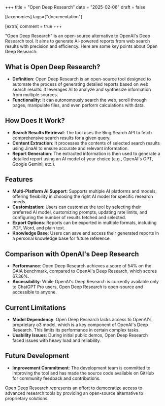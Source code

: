 +++
title = "Open Deep Research"
date = "2025-02-06"
draft = false

[taxonomies]
tags=["documentation"]

[extra]
comment = true
+++

"Open Deep Research" is an open-source alternative to OpenAI's Deep Research tool. It aims to generate AI-powered reports from web search results with precision and efficiency. Here are some key points about Open Deep Research:

## What is Open Deep Research?

- **Definition**: Open Deep Research is an open-source tool designed to automate the process of generating detailed reports based on web search results. It leverages AI to analyze and synthesize information from multiple sources.
- **Functionality**: It can autonomously search the web, scroll through pages, manipulate files, and even perform calculations with data.

## How Does It Work?

- **Search Results Retrieval**: The tool uses the Bing Search API to fetch comprehensive search results for a given query.
- **Content Extraction**: It processes the contents of selected search results using JinaAI to ensure accurate and relevant information.
- **Report Generation**: The extracted information is then used to generate a detailed report using an AI model of your choice (e.g., OpenAI's GPT, Google Gemini, etc.).

## Features

- **Multi-Platform AI Support**: Supports multiple AI platforms and models, offering flexibility in choosing the right AI model for specific research needs.
- **Customization**: Users can customize the tool by selecting their preferred AI model, customizing prompts, updating rate limits, and configuring the number of results fetched and selected.
- **Export Options**: Reports can be exported in multiple formats, including PDF, Word, and plain text.
- **Knowledge Base**: Users can save and access their generated reports in a personal knowledge base for future reference.

## Comparison with OpenAI's Deep Research

- **Performance**: Open Deep Research achieves a score of 54% on the GAIA benchmark, compared to OpenAI's Deep Research, which scores 67.36%.
- **Accessibility**: While OpenAI's Deep Research is currently available only to ChatGPT Pro users, Open Deep Research is open-source and accessible to anyone.

## Current Limitations

- **Model Dependency**: Open Deep Research lacks access to OpenAI's proprietary o3 model, which is a key component of OpenAI's Deep Research. This limits its performance in certain complex tasks.
- **Usability Issues**: During initial public demos, Open Deep Research faced issues with heavy load and reliability.

## Future Development

- **Improvement Commitment**: The development team is committed to improving the tool and has made the source code available on GitHub for community feedback and contributions.

Open Deep Research represents an effort to democratize access to advanced research tools by providing an open-source alternative to proprietary solutions.
